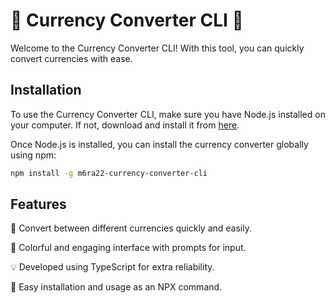 # 💱 Currency Converter CLI 🚀

Welcome to the Currency Converter CLI! With this tool, you can quickly convert currencies with ease.

## Installation

To use the Currency Converter CLI, make sure you have Node.js installed on your computer. If not, download and install it from [here](https://nodejs.org/).

Once Node.js is installed, you can install the currency converter globally using npm:

```bash
npm install -g m6ra22-currency-converter-cli
```

## Features

💸 Convert between different currencies quickly and easily.

🎉 Colorful and engaging interface with prompts for input.

💡 Developed using TypeScript for extra reliability.

🚀 Easy installation and usage as an NPX command.

